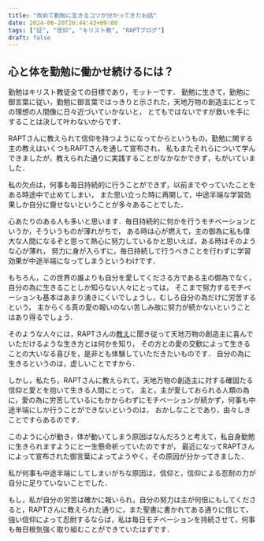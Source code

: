 ```yaml
---
title: "改めて勤勉に生きるコツが分かってきたお話"
date: 2024-06-20T20:44:43+09:00
tags: ["証", "信仰", "キリスト教", "RAPTブログ"]
draft: false
---
```


<!-- 自分の労苦と努力が必ず実を結ぶということを信じる信仰が足りていなかったせいで，イマイチ勤勉に生きられていなかったことを書く -->
## 心と体を勤勉に働かせ続けるには？
勤勉はキリスト教徒全ての目標であり，モットーです．
勤勉に生きて，勤勉に御言葉に従い，勤勉に御言葉ではっきりと示された，天地万物の創造主にとっての理想の人間像に日々近づいていかないと，
とてもではないですが救いを手にすることは決して叶わないからです．

RAPTさんに教えられて信仰を持つようになってからというもの，勤勉に関する主の教えはいくつもRAPTさんを通して宣布され，
私もまたそれらについて学んできましたが，教えられた通りに実践することがなかなかできず，もがいていました．

[]()

[]()

私の欠点は，何事も毎日持続的に行うことができず，以前までやっていたことをある時途中で止めてしまい，
また思い立った時に再開して，中途半端な学習効果しか自分に齎せないということが多々あることでした．

心あたりのある人も多いと思います．毎日持続的に何かを行うモチベーションというか，そういうものが薄れがちで，
ある時は心が燃えて，主の御為に私も偉大な人間になるぞと思って熱心に努力しているかと思いえば，ある時はそのような心が薄れ，
努力に身が入らずに，毎日持続して行うべきことを行わずに学習効果が中途半端になってしまうというわけです．

もちろん，この世界の誰よりも自分を愛してくださる方である主の御為でなく，自分の為に生きることしか知らない人々にとっては，
そこまで努力するモチベーションも基本はあまり湧きにくいでしょうし，むしろ自分の為だけに労苦するという，
主からくる真の愛の報いのない苦しみ故に努力が続かないということはあり得るでしょう．

[]()

そのような人々には，RAPTさんの[教え]()に聞き従って天地万物の創造主に喜んでいただけるような生き方とは何かを知り，
その方との愛の交歓によって生きることの大いなる喜びを，是非とも体験していただきたいものです．
自分の為に生きるというのは，虚しいことですから．

[]()

しかし，私たち，RAPTさんに教えられて，天地万物の創造主に対する確固たる信仰と愛とを抱いて生きる人間にとって，
主と，主が愛しておられる人類の為に，愛の為に労苦しているにもかからわずにモチベーションが続かず，何事も中途半端にしか行うことができないというのは，
おかしなことであり，由々しきことですらあるのです．

このように心が動き，体が動いてしまう原因はなんだろうと考えて，私自身勤勉に生きられますようにと一生懸命祈っていたのですが，
最近になってRAPTさんによって宣布された御言葉によってようやく，その原因が分かってきました．

私が何事も中途半端にしてしまいがちな原因は，信仰と，信仰による忍耐の力が自分に足りていないことでした．

[]()

もし，私が自分の労苦は確かに報いられ，自分の努力は主が何倍にもしてくださると，RAPTさんに教えられた通りに，また聖書に書かれてある通りに信じて，
強い信仰によって忍耐するならば，私は毎日モチベーションを持続させて，何事も毎日根気強く取り組むことができていたはずです．

[]()